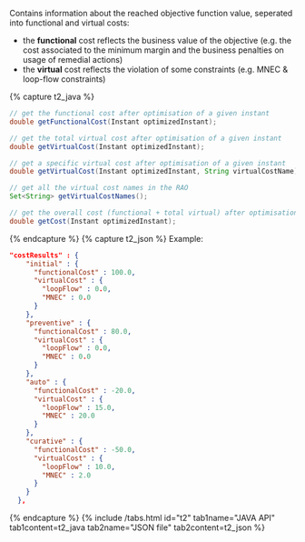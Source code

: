 Contains information about the reached objective function value, seperated into functional and virtual costs:
- the **functional** cost reflects the business value of the objective (e.g. the cost associated to the minimum margin and the business penalties on usage of remedial actions)
- the **virtual** cost reflects the violation of some constraints (e.g. MNEC & loop-flow constraints)

{% capture t2_java %}
~~~java
// get the functional cost after optimisation of a given instant
double getFunctionalCost(Instant optimizedInstant);

// get the total virtual cost after optimisation of a given instant
double getVirtualCost(Instant optimizedInstant);

// get a specific virtual cost after optimisation of a given instant
double getVirtualCost(Instant optimizedInstant, String virtualCostName);

// get all the virtual cost names in the RAO
Set<String> getVirtualCostNames();

// get the overall cost (functional + total virtual) after optimisation of a given instant
double getCost(Instant optimizedInstant);
~~~
{% endcapture %}
{% capture t2_json %}
Example:
~~~json
"costResults" : {
    "initial" : {
      "functionalCost" : 100.0,
      "virtualCost" : {
        "loopFlow" : 0.0,
        "MNEC" : 0.0
      }
    },
    "preventive" : {
      "functionalCost" : 80.0,
      "virtualCost" : {
        "loopFlow" : 0.0,
        "MNEC" : 0.0
      }
    },
    "auto" : {
      "functionalCost" : -20.0,
      "virtualCost" : {
        "loopFlow" : 15.0,
        "MNEC" : 20.0
      }
    },
    "curative" : {
      "functionalCost" : -50.0,
      "virtualCost" : {
        "loopFlow" : 10.0,
        "MNEC" : 2.0
      }
    }
  },
~~~
{% endcapture %}
{% include /tabs.html id="t2" tab1name="JAVA API" tab1content=t2_java tab2name="JSON file" tab2content=t2_json %}